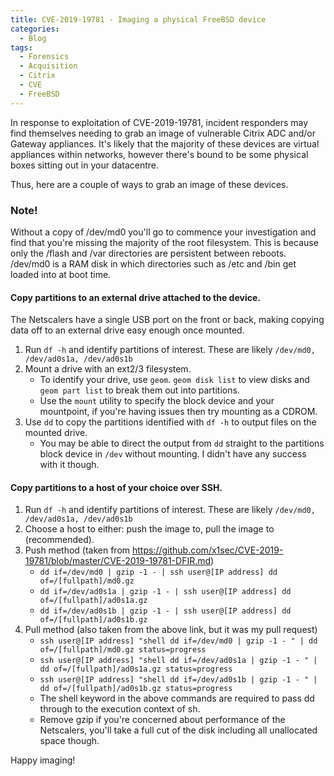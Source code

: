 ```yaml
---
title: CVE-2019-19781 - Imaging a physical FreeBSD device
categories:
  - Blog
tags:
  - Forensics
  - Acquisition
  - Citrix
  - CVE
  - FreeBSD
---
```


In response to exploitation of CVE-2019-19781, incident responders may find themselves needing to grab an image of vulnerable Citrix ADC and/or Gateway appliances.
It's likely that the majority of these devices are virtual appliances within networks, however there's bound to be some physical boxes sitting out in your datacentre. 

Thus, here are a couple of ways to grab an image of these devices.

### Note!
<aside class="notice">
Without a copy of /dev/md0 you'll go to commence your investigation and find that you're missing the majority of the root filesystem. 
This is because only the /flash and /var directories are persistent between reboots. /dev/md0 is a RAM disk in which directories such as
/etc and /bin get loaded into at boot time. 
</aside>

#### Copy partitions to an external drive attached to the device.
The Netscalers have a single USB port on the front or back, making copying data off to an external drive easy enough once mounted.
1. Run ```df -h``` and identify partitions of interest. These are likely ```/dev/md0, /dev/ad0s1a, /dev/ad0s1b ```
2. Mount a drive with an ext2/3 filesystem.
    - To identify your drive, use ```geom```. ```geom disk list``` to view disks and ```geom part list``` to break them out into partitions. 
    - Use the ```mount``` utility to specify the block device and your mountpoint, if you're having issues then try mounting as a CDROM.
3. Use ```dd```  to copy the partitions identified with ```df -h``` to output files on the mounted drive.
    - You may be able to direct the output from ```dd``` straight to the partitions block device in ```/dev``` without mounting. I didn't have any success with it though.  

#### Copy partitions to a host of your choice over SSH.
1. Run ```df -h``` and identify partitions of interest. These are likely ```/dev/md0, /dev/ad0s1a, /dev/ad0s1b ```
2. Choose a host to either: push the image to, pull the image to (recommended). 
3. Push method (taken from https://github.com/x1sec/CVE-2019-19781/blob/master/CVE-2019-19781-DFIR.md)
    - ```dd if=/dev/md0 | gzip -1 - | ssh user@[IP address] dd of=/[fullpath]/md0.gz```
    - ```dd if=/dev/ad0s1a | gzip -1 - | ssh user@[IP address] dd of=/[fullpath]/ad0s1a.gz```
    - ```dd if=/dev/ad0s1b | gzip -1 - | ssh user@[IP address] dd of=/[fullpath]/ad0s1b.gz```
4. Pull method (also taken from the above link, but it was my pull request)
    - ```ssh user@[IP address] "shell dd if=/dev/md0 | gzip -1 - " | dd of=/[fullpath]/md0.gz status=progress```
    - ```ssh user@[IP address] "shell dd if=/dev/ad0s1a | gzip -1 - " | dd of=/[fullpath]/ad0s1a.gz status=progress```
    - ```ssh user@[IP address] "shell dd if=/dev/ad0s1b | gzip -1 - " | dd of=/[fullpath]/ad0s1b.gz status=progress```
    - The shell keyword in the above commands are required to pass dd through to the execution context of sh. 
    - Remove gzip if you're concerned about performance of the Netscalers, you'll take a full cut of the disk including all unallocated space though.

Happy imaging!
